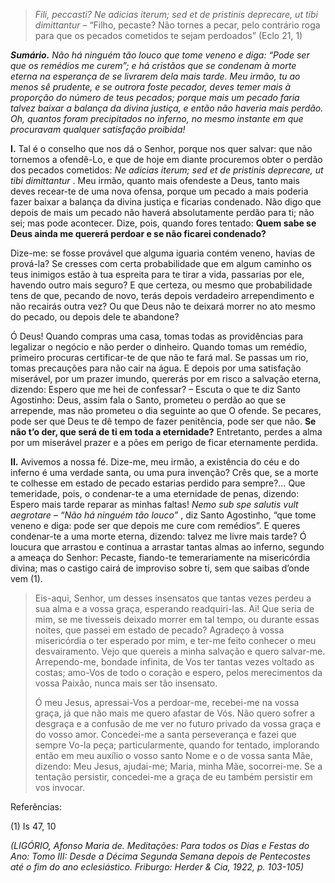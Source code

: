 > *Fili, peccasti? Ne adicias iterum; sed et de pristinis deprecare, ut tibi dimittantur* – “Filho, pecaste? Não tornes a pecar, pelo contrário roga para que os pecados cometidos te sejam perdoados” (Eclo 21, 1)

***Sumário.** Não há ninguém tão louco que tome veneno e diga: “Pode ser que os remédios me curem”; e há cristãos que se condenam à morte eterna na esperança de se livrarem dela mais tarde. Meu irmão, tu ao menos sê prudente, e se outrora foste pecador, deves temer mais à proporção do número de teus pecados; porque mais um pecado faria talvez baixar a balança da divina justiça, e então não haveria mais perdão. Oh, quantos foram precipitados no inferno, no mesmo instante em que procuravam qualquer satisfação proibida!*

**I.** Tal é o conselho que nos dá o Senhor, porque nos quer salvar: que não tornemos a ofendê-Lo, e que de hoje em diante procuremos obter o perdão dos pecados cometidos: *Ne adicias iterum; sed et de pristinis deprecare, ut tibi dimittantur* . Meu irmão, quanto mais ofendeste a Deus, tanto mais deves recear-te de uma nova ofensa, porque um pecado a mais poderia fazer baixar a balança da divina justiça e ficarias condenado. Não digo que depois de mais um pecado não haverá absolutamente perdão para ti; não sei; mas pode acontecer. Dize, pois, quando fores tentado: **Quem sabe se Deus ainda me quererá perdoar e se não ficarei condenado?**

Dize-me: se fosse provável que alguma iguaria contém veneno, havias de prová-la? Se cresses com certa probabilidade que em algum caminho os teus inimigos estão à tua espreita para te tirar a vida, passarias por ele, havendo outro mais seguro? E que certeza, ou mesmo que probabilidade tens de que, pecando de novo, terás depois verdadeiro arrependimento e não recairás outra vez? Ou que Deus não te deixará morrer no ato mesmo do pecado, ou depois dele te abandone?

Ó Deus! Quando compras uma casa, tomas todas as providências para legalizar o negócio e não perder o dinheiro. Quando tomas um remédio, primeiro procuras certificar-te de que não te fará mal. Se passas um rio, tomas precauções para não cair na água. E depois por uma satisfação miserável, por um prazer imundo, quererás por em risco a salvação eterna, dizendo: Espero que me hei de confessar? – Escuta o que te diz Santo Agostinho: Deus, assim fala o Santo, prometeu o perdão ao que se arrepende, mas não prometeu o dia seguinte ao que O ofende. Se pecares, pode ser que Deus te dê tempo de fazer penitência, pode ser que não. **Se não t’o der, que será de ti em toda a eternidade?** Entretanto, perdes a alma por um miserável prazer e a pões em perigo de ficar eternamente perdida.

**II.** Avivemos a nossa fé. Dize-me, meu irmão, a existência do céu e do inferno é uma verdade santa, ou uma pura invenção? Crês que, se a morte te colhesse em estado de pecado estarias perdido para sempre?… Que temeridade, pois, o condenar-te a uma eternidade de penas, dizendo: Espero mais tarde reparar as minhas faltas! *Nemo sub spe salutis vult aegrotare – “Não há ninguém tão louco”* , diz Santo Agostinho, “que tome veneno e diga: pode ser que depois me cure com remédios”. E queres condenar-te a uma morte eterna, dizendo: talvez me livre mais tarde? Ó loucura que arrastou e continua a arrastar tantas almas ao inferno, segundo a ameaça do Senhor: Pecaste, fiando-te temerariamente na misericórdia divina; mas o castigo cairá de improviso sobre ti, sem que saibas d’onde vem (1).

> Eis-aqui, Senhor, um desses insensatos que tantas vezes perdeu a sua alma e a vossa graça, esperando readquiri-las. Ai! Que seria de mim, se me tivesseis deixado morrer em tal tempo, ou durante essas noites, que passei em estado de pecado? Agradeço à vossa misericórdia o ter esperado por mim, e ter-me feito conhecer o meu desvairamento. Vejo que quereis a minha salvação e quero salvar-me. Arrependo-me, bondade infinita, de Vos ter tantas vezes voltado as costas; amo-Vos de todo o coração e espero, pelos merecimentos da vossa Paixão, nunca mais ser tão insensato.
>
> Ó meu Jesus, apressai-Vos a perdoar-me, recebei-me na vossa graça, já que não mais me quero afastar de Vós. Não quero sofrer a desgraça e a confusão de me ver no futuro privado da vossa graça e do vosso amor. Concedei-me a santa perseverança e fazei que sempre Vo-la peça; particularmente, quando for tentado, implorando então em meu auxílio o vosso santo Nome e o de vossa santa Mãe, dizendo: Meu Jesus, ajudai-me; Maria, minha Mãe, socorrei-me. Se a tentação persistir, concedei-me a graça de eu também persistir em vos invocar.

Referências:

\(1\) Is 47, 10

*(LIGÓRIO, Afonso Maria de. Meditações: Para todos os Dias e Festas do Ano: Tomo III: Desde a Décima Segunda Semana depois de Pentecostes até o fim do ano eclesiástico. Friburgo: Herder & Cia, 1922, p. 103-105)*
